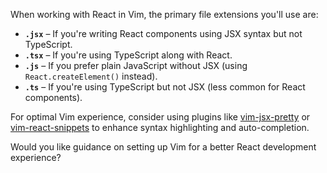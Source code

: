 When working with React in Vim, the primary file extensions you'll use are:

- **`.jsx`** – If you're writing React components using JSX syntax but not TypeScript.
- **`.tsx`** – If you're using TypeScript along with React.
- **`.js`** – If you prefer plain JavaScript without JSX (using `React.createElement()` instead).
- **`.ts`** – If you're using TypeScript but not JSX (less common for React components).

For optimal Vim experience, consider using plugins like [vim-jsx-pretty](https://github.com/maxmellon/vim-jsx-pretty) or [vim-react-snippets](https://github.com/justinj/vim-react-snippets) to enhance syntax highlighting and auto-completion.

Would you like guidance on setting up Vim for a better React development experience?